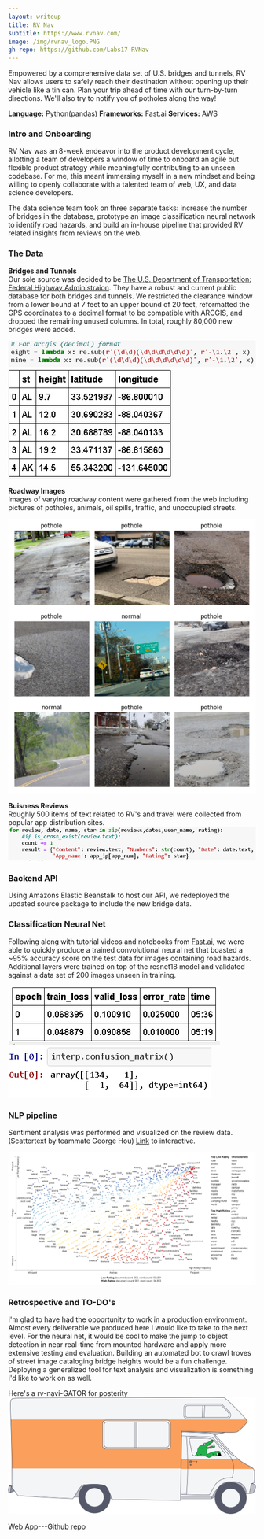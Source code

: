 ```yaml
---
layout: writeup
title: RV Nav
subtitle: https://www.rvnav.com/
image: /img/rvnav_logo.PNG
gh-repo: https://github.com/Labs17-RVNav
---
```

Empowered by a comprehensive data set of U.S. bridges and tunnels, RV Nav allows users to safely reach their destination without opening up their vehicle like a tin can. Plan your trip ahead of time with our turn-by-turn directions. We'll also try to notify you of potholes along the way!

**Language:** Python(pandas) **Frameworks:** Fast.ai **Services:** AWS

### Intro and Onboarding
RV Nav was an 8-week endeavor into the product development cycle, allotting a team of developers a window of time to onboard an agile but flexible product strategy while meaningfully contributing to an unseen codebase. For me, this meant immersing myself in a new mindset and being willing to openly collaborate with a talented team of web, UX, and data science developers.

The data science team took on three separate tasks: increase the number of bridges in the database, prototype an image classification neural network to identify road hazards, and build an in-house pipeline that provided RV related insights from reviews on the web. 

### The Data
**Bridges and Tunnels**<br/>
Our sole source was decided to be [The U.S. Department of Transportation: Federal Highway Administraion](https://www.fhwa.dot.gov/bridge/nbi/ascii2018.cfm). They have a robust and current public database for both bridges and tunnels. We restricted the clearance window from a lower bound at 7 feet to an upper bound of 20 feet, reformatted the GPS coordinates to a decimal format to be compatible with ARCGIS, and dropped the remaining unused columns. In total, roughly 80,000 new bridges were added.

![](/img/regex-to-decimal.PNG)
![](/img/bridge_clearance_df.PNG)

**Roadway Images**<br/>
Images of varying roadway content were gathered from the web including pictures of potholes, animals, oil spills, traffic, and unoccupied streets. 

![](/img/roads-and-potholes.PNG)

**Buisness Reviews**<br/>
Roughly 500 items of text related to RV's and travel were collected from popular app distribution sites.
![](/img/scrape-code.PNG)

### Backend API
Using Amazons Elastic Beanstalk to host our API, we redeployed the updated source package to include the new bridge data.

### Classification Neural Net
Following along with tutorial videos and notebooks from [Fast.ai](https://www.fast.ai/), we were able to quickly produce a trained convolutional neural net that boasted a ~95% accuracy score on the test data for images containing road hazards. Additional layers were trained on top of the resnet18 model and validated against a data set of 200 images unseen in training.

![](/img/resnet18-cnn-train-cycle.PNG)
![](/img/resnet18-cnn-confusion-matrix.PNG)

### NLP pipeline
Sentiment analysis was performed and visualized on the review data.<br/>
(Scattertext by teammate George Hou) [Link](https://gyhou.com/RV-Parks-Campgrounds-Yelp-Reviews-Scattertext.html) to interactive.

![](/img/george_hou_scatter_text.PNG)

### Retrospective and TO-DO's
I'm glad to have had the opportunity to work in a production environment. Almost every deliverable we produced here I would like to take to the next level. For the neural net, it would be cool to make the jump to object detection in near real-time from mounted hardware and apply more extensive testing and evaluation. Building an automated bot to crawl troves of street image cataloging bridge heights would be a fun challenge. Deploying a generalized tool for text analysis and visualization is something I'd like to work on as well.

Here's a rv-navi-GATOR for posterity
![](/img/rv_navigator.png)



  



[Web App](https://www.rvnav.com/)---[Github repo](https://github.com/Labs17-RVNav)
